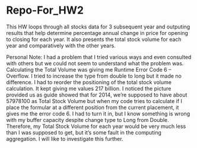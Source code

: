 # Repo-For_HW2
This HW loops through all stocks data for 3 subsequent year and outputing results that help determine percentage annual change in price for opening to closing for each year. It also presents the total stock volume for each year and comparatively with the other years.


Personal Note:
I had a problem that I tried various ways and even consulted with others but we could not seem to understand what the problem was. Calculating the Total Volume was giving me Runtime Error Code 6 – Overflow. I tried to increase the type from double to long but it made no difference. I had to reorder the positioning of the total stock volume calculation. It kept giving me values 217 billion. I noticed the picture provided us as guide showed that for 2014, we’re supposed to have about 57978100 as Total Stock Volume but when my code tries to calculate if I place the formular at a different position from the current placement, it gives me the error code 6. I had to turn it in, but I know something is wrong with my buffer capacity despite change type to Long from Double.
Therefore, my Total Stock Volume for each year would be very much less than I was supposed to get, but it’s some fault in the computing aggregation. I will like to investigate this further.
